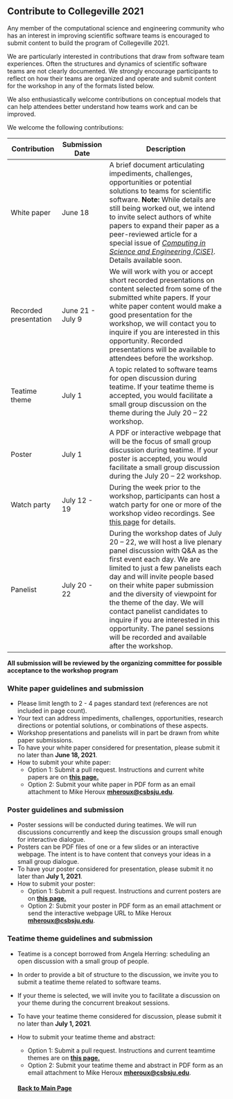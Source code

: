 ## Contribute to Collegeville 2021

Any member of the computational science and engineering community who has an interest in improving scientific software teams is encouraged to submit content to build the program of Collegeville 2021.  

We are particularly interested in contributions that draw from software team experiences.  Often the structures and dynamics of scientific software teams are not clearly documented.  We strongly encourage participants to reflect on how their teams are organized and operate and submit content for the workshop in any of the formats listed below.

We also enthusiastically welcome contributions on conceptual models that can help attendees better understand how teams work and can be improved.  

We welcome the following contributions:

| Contribution| Submission Date | Description                                |
|-------------|-----------------|--------------------------------------------|
| White paper | June 18 | A brief document articulating impediments, challenges, opportunities or potential solutions to teams for scientific software. **Note:** While details are still being worked out, we intend to invite select authors of white papers to expand their paper as a peer-reviewed article for a special issue of [_Computing in Science and Engineering (CiSE)_](https://www.computer.org/csdl/magazine/cs).  Details available soon.|
| Recorded presentation | June 21 - July 9 | We will work with you or accept short recorded presentations on content selected from some of the submitted white papers. If your white paper content would make a good presentation for the workshop, we will contact you to inquire if you are interested in this opportunity. Recorded presentations will be available to attendees before the workshop. |
| Teatime theme | July 1 |A topic related to software teams for open discussion during teatime. If your teatime theme is accepted, you would facilitate a small group discussion on the theme during the July 20 – 22 workshop. |
| Poster      |July 1  |A PDF or interactive webpage that will be the focus of small group discussion during teatime. If your poster is accepted, you would facilitate a small group discussion during the July 20 – 22 workshop.   |
| Watch party | July 12 - 19 | During the week prior to the workshop, participants can host a watch party for one or more of the workshop video recordings. See [this page](WorkshopResources/WatchParty/WatchPartyList.md) for details. |
Panelist |  July 20 - 22 | During the workshop dates of July 20 – 22, we will host a live plenary panel discussion with Q&A as the first event each day.  We are limited to just a few panelists each day and will invite people based on their white paper submission and the diversity of viewpoint for the theme of the day.  We will contact panelist candidates to inquire if you are interested in this opportunity. The panel sessions will be recorded and available after the workshop. |

**All submission will be reviewed by the organizing committee for possible acceptance to the workshop program**

### White paper guidelines and submission
- Please limit length to 2 - 4 pages standard text (references are not included in page count).
- Your text can address impediments, challenges, opportunities, research directions or potential solutions, or combinations of these aspects.
- Workshop presentations and panelists will in part be drawn from white paper submissions.
- To have your white paper considered for presentation, please submit it no later than **June 18, 2021**.
- How to submit your white paper:
  - Option 1: Submit a pull request. Instructions and current white papers are on **[this page.](https://collegeville.github.io/CW21/WorkshopResources/WhitePapers/WhitePaperList.html)**
  - Option 2: Submit your white paper in PDF form as an email attachment to Mike Heroux **<mheroux@csbsju.edu>**.

### Poster guidelines and submission
- Poster sessions will be conducted during teatimes.  We will run discussions concurrently and keep the discussion groups small enough for interactive dialogue.
- Posters can be PDF files of one or a few slides or an interactive webpage.  The intent is to have content that conveys your ideas in a small group dialogue.
- To have your poster considered for presentation, please submit it no later than **July 1, 2021**.
- How to submit your poster:
  - Option 1: Submit a pull request. Instructions and current posters are on **[this page.](https://collegeville.github.io/CW21/WorkshopResources/Posters/PosterList.html)**
  - Option 2: Submit your poster in PDF form as an email attachment or send the interactive webpage URL to Mike Heroux **<mheroux@csbsju.edu>**.

### Teatime theme guidelines and submission
- Teatime is a concept borrowed from Angela Herring: scheduling an open discussion with a small group of people.  
- In order to provide a bit of structure to the discussion, we invite you to submit a teatime theme related to software teams.
- If your theme is selected, we will invite you to facilitate a discussion on your theme during the concurrent breakout sessions.
- To have your teatime theme considered for discussion, please submit it no later than **July 1, 2021**.
- How to submit your teatime theme and abstract:
  - Option 1: Submit a pull request. Instructions and current teamtime themes are on **[this page.](https://collegeville.github.io/CW21/WorkshopResources/TeatimeThemes/TeatimeThemeList.html)**
  - Option 2: Submit your teatime theme and abstract in PDF form as an email attachment to Mike Heroux **<mheroux@csbsju.edu>**.


  #### [Back to Main Page](index.md)
